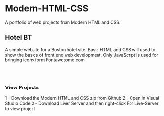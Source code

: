 # Modern-HTML-CSS
A portfolio of web projects from Modern HTML and CSS.

## Hotel BT
A simple website for a Boston hotel site. Basic HTML and CSS will used to show the basics of front end web development. Only JavaScript is used for bringing icons form Fontawesome.com


<br >
<br >

### View Projects
1 - Download the Modern HTML and CSS zip from Github
2 - Open in Visual Studio Code
3 - Download Liver Server and then right-click For Live-Server to view project
